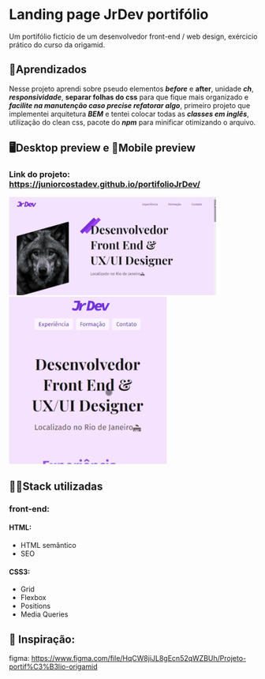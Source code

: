 

# Landing page JrDev portifólio
Um portifólio fictício de um desenvolvedor front-end / web design, exércicio prático do curso da origamid.

## 📝Aprendizados
Nesse projeto aprendi sobre pseudo elementos _**before**_ e **after**, unidade _**ch**_, _**responsividade**_, **separar folhas do css** para que fique mais organizado e _**facilite na manutenção caso precise refatorar algo**_, primeiro projeto que implementei arquitetura _**BEM**_ e tentei colocar todas as _**classes em inglês**_, utilização do clean css, pacote do _**npm**_ para minificar otimizando o arquivo.
## 🖥️Desktop preview e 📱Mobile preview

### Link do projeto: <https://juniorcostadev.github.io/portifolioJrDev/>
![App Screenshot](.github/gifportifolio.gif)
![App Screenshot](.github/portifoliomobile.gif)

## 👨‍💻Stack utilizadas
  ### front-end:
  #### HTML:
  * HTML semântico
  * SEO
  
  
  #### CSS3:
  * Grid
  * Flexbox
  * Positions
  * Media Queries

## 🎨 Inspiração:
figma: <https://www.figma.com/file/HqCW8jiJL8gEcn52qWZBUh/Projeto-portif%C3%B3lio-origamid>




